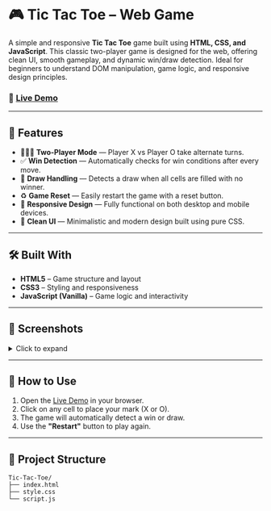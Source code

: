 # 🎮 Tic Tac Toe – Web Game

A simple and responsive **Tic Tac Toe** game built using **HTML, CSS, and JavaScript**. This classic two-player game is designed for the web, offering clean UI, smooth gameplay, and dynamic win/draw detection. Ideal for beginners to understand DOM manipulation, game logic, and responsive design principles.

### 🔗 [Live Demo](https://ayushlochan.github.io/Tic-Tac-Toe/)

---

## 🚀 Features

* 🧑‍🤝‍🧑 **Two-Player Mode** — Player X vs Player O take alternate turns.
* ✅ **Win Detection** — Automatically checks for win conditions after every move.
* 🟰 **Draw Handling** — Detects a draw when all cells are filled with no winner.
* ♻️ **Game Reset** — Easily restart the game with a reset button.
* 📱 **Responsive Design** — Fully functional on both desktop and mobile devices.
* 🎨 **Clean UI** — Minimalistic and modern design built using pure CSS.

---

## 🛠️ Built With

* **HTML5** – Game structure and layout
* **CSS3** – Styling and responsiveness
* **JavaScript (Vanilla)** – Game logic and interactivity

---

## 📸 Screenshots

<details>
<summary>Click to expand</summary>

![Tic Tac Toe Screenshot](![image](https://github.com/user-attachments/assets/145de506-7865-45da-95b6-238ab288122f)

</details>

---

## 🚧 How to Use

1. Open the [Live Demo](https://ayushlochan.github.io/Tic-Tac-Toe/) in your browser.
2. Click on any cell to place your mark (X or O).
3. The game will automatically detect a win or draw.
4. Use the **"Restart"** button to play again.

---

## 📁 Project Structure

```
Tic-Tac-Toe/
├── index.html
├── style.css
└── script.js
